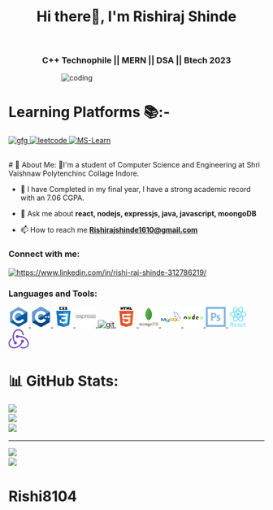 <h1 align="center">Hi there👋, I'm Rishiraj Shinde</h1>
<br/>
<h3 align="center">C++ Technophile || MERN || DSA || Btech 2023</h3>
<img align="right" alt = "coding" width="400" src = "https://media2.giphy.com/media/qgQUggAC3Pfv687qPC/giphy.gif">
<br/>


# <b>Learning Platforms 📚:-</b>
<p align="left"> 
<!-- GeeksForGeeks -->
 <a
    href="https://auth.geeksforgeeks.org/user/rishirajshinde1610"
    target="_blank">
    <img 
        src="https://raw.githubusercontent.com/Rishabh2804/github-profile-readme-generator/master/src/images/icons/Social/geeks-for-geeks.svg"
        alt="gfg" height="30" width="50" 
    />
 </a> 
 <!-- LeetCode -->
 <a 
    href="https://leetcode.com/Rishi8104/"
    target="blank">
    <img 
        src="https://raw.githubusercontent.com/Rishabh2804/github-profile-readme-generator/master/src/images/icons/Social/leet-code.svg"
        alt="leetcode" height="30" width = "50"
    />
 </a>
 <!-- Hacker-Rank-->
 <a
    href="https://www.hackerrank.com/rishirajshinde11"
    target="blank">
    <img 
        src="https://hrcdn.net/fcore/assets/work/header/hackerrank_logo-21e2867566.svg"
        alt="MS-Learn" height="40" 
        width = "100"
    />
 </a>  
</p>

<br>
# 👋 About Me:
🔭I'm a student of Computer Science and Engineering at Shri Vaishnaw Polytenchinc Collage Indore.<br>

- 🌱 I have Completed in my final year, I have a strong academic record with an 7.06 CGPA.


- 💬 Ask me about **react, nodejs, expressjs, java, javascript,  moongoDB**

- 📫 How to reach me **Rishirajshinde1610@gmail.com**

<h3 align="left">Connect with me:</h3>
<p align="left">
<a href="https://www.linkedin.com/in/rishi-raj-shinde-312786219/" target="blank"><img align="center" src="https://raw.githubusercontent.com/rahuldkjain/github-profile-readme-generator/master/src/images/icons/Social/linked-in-alt.svg" alt="https://www.linkedin.com/in/rishi-raj-shinde-312786219/"height="30" width="40" /></a>
</p>

<h3 align="left">Languages and Tools:</h3>
<p align="left"> <a href="https://www.cprogramming.com/" target="_blank" rel="noreferrer"> <img src="https://raw.githubusercontent.com/devicons/devicon/master/icons/c/c-original.svg" alt="c" width="40" height="40"/> </a> <a href="https://www.w3schools.com/cpp/" target="_blank" rel="noreferrer"> <img src="https://raw.githubusercontent.com/devicons/devicon/master/icons/cplusplus/cplusplus-original.svg" alt="cplusplus" width="40" height="40"/> </a> <a href="https://www.w3schools.com/css/" target="_blank" rel="noreferrer"> <img src="https://raw.githubusercontent.com/devicons/devicon/master/icons/css3/css3-original-wordmark.svg" alt="css3" width="40" height="40"/> </a> <a href="https://expressjs.com" target="_blank" rel="noreferrer"> <img src="https://raw.githubusercontent.com/devicons/devicon/master/icons/express/express-original-wordmark.svg" alt="express" width="40" height="40"/> </a> <a href="https://git-scm.com/" target="_blank" rel="noreferrer"> <img src="https://www.vectorlogo.zone/logos/git-scm/git-scm-icon.svg" alt="git" width="40" height="40"/> </a> <a href="https://www.w3.org/html/" target="_blank" rel="noreferrer"> <img src="https://raw.githubusercontent.com/devicons/devicon/master/icons/html5/html5-original-wordmark.svg" alt="html5" width="40" height="40"/> </a> <a href="https://www.mongodb.com/" target="_blank" rel="noreferrer"> <img src="https://raw.githubusercontent.com/devicons/devicon/master/icons/mongodb/mongodb-original-wordmark.svg" alt="mongodb" width="40" height="40"/> </a> <a href="https://www.mysql.com/" target="_blank" rel="noreferrer"> <img src="https://raw.githubusercontent.com/devicons/devicon/master/icons/mysql/mysql-original-wordmark.svg" alt="mysql" width="40" height="40"/> </a> <a href="https://nodejs.org" target="_blank" rel="noreferrer"> <img src="https://raw.githubusercontent.com/devicons/devicon/master/icons/nodejs/nodejs-original-wordmark.svg" alt="nodejs" width="40" height="40"/> </a> <a href="https://www.photoshop.com/en" target="_blank" rel="noreferrer"> <img src="https://raw.githubusercontent.com/devicons/devicon/master/icons/photoshop/photoshop-line.svg" alt="photoshop" width="40" height="40"/> </a> <a href="https://reactjs.org/" target="_blank" rel="noreferrer"> <img src="https://raw.githubusercontent.com/devicons/devicon/master/icons/react/react-original-wordmark.svg" alt="react" width="40" height="40"/> </a> <a href="https://redux.js.org" target="_blank" rel="noreferrer"> <img src="https://raw.githubusercontent.com/devicons/devicon/master/icons/redux/redux-original.svg" alt="redux" width="40" height="40"/> </a> </p>


# 📊 GitHub Stats:
![](https://github-readme-stats.vercel.app/api?username=Rishi8104&show_icons=true&theme=radical)
<br/>
![](https://github-readme-streak-stats.herokuapp.com/?user=Rishi8104&theme=dark&hide_border=false)
<br/>
![](https://github-readme-stats.vercel.app/api/top-langs/?username=Rishi8104&theme=dark&hide_border=false&include_all_commits=false&count_private=false&layout=compact)
<br/>


---
[![](https://visitcount.itsvg.in/api?id=Rishi8104&label=Profile%20Views&pretty=false)](https://visitcount.itsvg.in)
<br/>
![](https://github-readme-stats.vercel.app/api/top-langs/?username=Rishi8104&size_weight=0.5&count_weight=0.5)
<br/>
# Rishi8104
